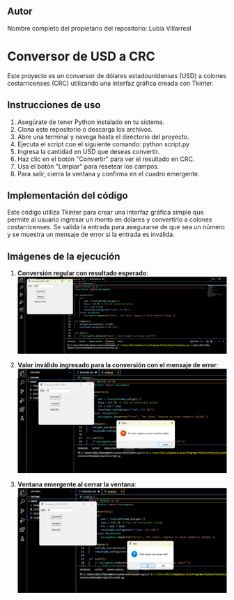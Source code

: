 ## Autor

Nombre completo del propietario del repositorio: Lucía Villarreal

# Conversor de USD a CRC

Este proyecto es un conversor de dólares estadounidenses (USD) a colones costarricenses (CRC) utilizando una interfaz gráfica creada con Tkinter.

## Instrucciones de uso

1. Asegúrate de tener Python instalado en tu sistema.
2. Clona este repositorio o descarga los archivos.
3. Abre una terminal y navega hasta el directorio del proyecto.
4. Ejecuta el script con el siguiente comando: python script.py
5. Ingresa la cantidad en USD que deseas convertir.
6. Haz clic en el botón "Convertir" para ver el resultado en CRC.
7. Usa el botón "Limpiar" para resetear los campos.
8. Para salir, cierra la ventana y confirma en el cuadro emergente.

## Implementación del código

Este código utiliza Tkinter para crear una interfaz gráfica simple que permite al usuario ingresar un monto en dólares y convertirlo a colones costarricenses. Se valida la entrada para asegurarse de que sea un número y se muestra un mensaje de error si la entrada es inválida.

## Imágenes de la ejecución

1. **Conversión regular con resultado esperado**:
![Conversión exitosa](1.png)

2. **Valor inválido ingresado para la conversión con el mensaje de error**:
![Error de entrada](2.png)

3. **Ventana emergente al cerrar la ventana**:
![Ventana emergente](3.png)
